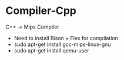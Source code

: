 # Compiler-Cpp
C++ -> Mips Compiler
* Need to install Bison + Flex for compilation
* sudo apt-get install gcc-mips-linux-gnu
*  sudo apt-get install qemu-user

